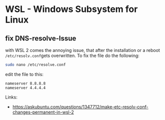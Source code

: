 # WSL - Windows Subsystem for Linux
## fix DNS-resolve-Issue
with WSL 2 comes the annoying issue, that after the installation or a reboot `/etc/resolv.conf`gets overwritten. To fix the file do the following:
```bash
sudo nano /etc/resolve.conf
```
edit the file to this:
```
nameserver 8.8.8.8
nameserver 4.4.4.4
```
Links:
- https://askubuntu.com/questions/1347712/make-etc-resolv-conf-changes-permanent-in-wsl-2